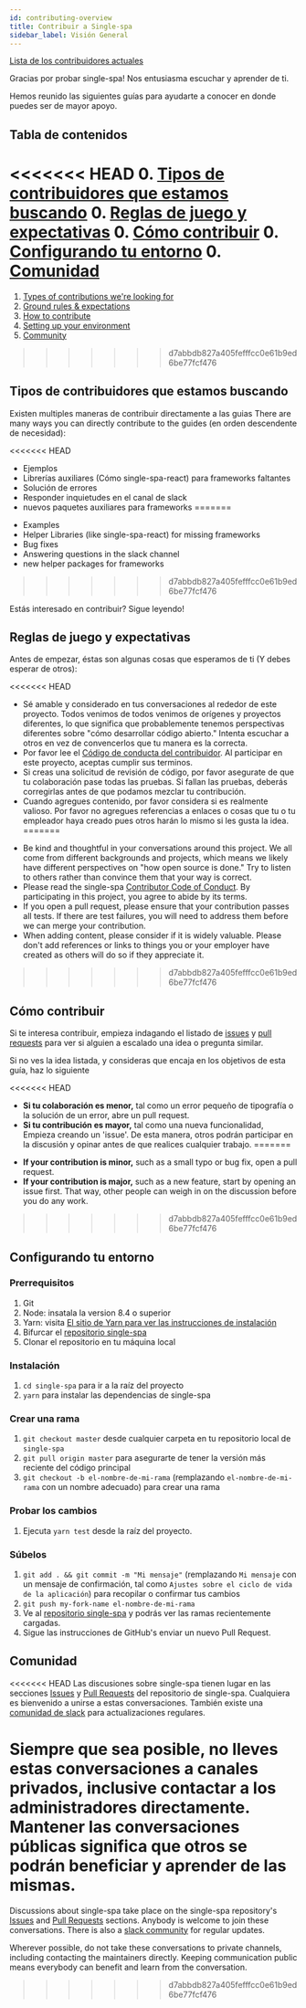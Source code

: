 ```yaml
---
id: contributing-overview
title: Contribuir a Single-spa
sidebar_label: Visión General
---
```


[Lista de los contribuidores actuales](/contributors)

Gracias por probar single-spa! Nos entusiasma escuchar y aprender de ti.

Hemos reunido las siguientes guías para ayudarte a conocer en donde puedes ser de mayor apoyo.

## Tabla de contenidos

<<<<<<< HEAD
0. [Tipos de contribuidores que estamos buscando](#tipos-de-contribuidores-que-estamos-buscando)
0. [Reglas de juego y expectativas](#reglas-de-juego-y-expectativas)
0. [Cómo contribuir](#cómo-contribuir)
0. [Configurando tu entorno](#configurando-tu-entorno)
0. [Comunidad](#comunidad)
=======
1. [Types of contributions we're looking for](#types-of-contributions-were-looking-for)
1. [Ground rules & expectations](#ground-rules-expectations)
1. [How to contribute](#how-to-contribute)
1. [Setting up your environment](#setting-up-your-environment)
1. [Community](#community)
>>>>>>> d7abbdb827a405fefffcc0e61b9ed6be77fcf476

## Tipos de contribuidores que estamos buscando

Existen multiples maneras de contribuir directamente a las guias 
There are many ways you can directly contribute to the guides (en orden descendente de necesidad):

<<<<<<< HEAD
* Ejemplos
* Librerías auxiliares (Cómo single-spa-react) para frameworks faltantes
* Solución de errores
* Responder inquietudes en el canal de slack
* nuevos paquetes auxiliares para frameworks
=======
- Examples
- Helper Libraries (like single-spa-react) for missing frameworks
- Bug fixes
- Answering questions in the slack channel
- new helper packages for frameworks
>>>>>>> d7abbdb827a405fefffcc0e61b9ed6be77fcf476

Estás interesado en contribuir? Sigue leyendo!

## Reglas de juego y expectativas

Antes de empezar, éstas son algunas cosas que esperamos de ti (Y debes esperar de otros):

<<<<<<< HEAD
* Sé amable y considerado en tus conversaciones al rededor de este proyecto. Todos venimos de todos venimos de orígenes y proyectos diferentes, lo que significa que probablemente tenemos perspectivas diferentes sobre "cómo desarrollar código abierto." Intenta escuchar a otros en vez de convencerlos que tu manera es la correcta.
* Por favor lee el [Código de conducta del contribuidor](/docs/code-of-conduct/). Al participar en este proyecto, aceptas cumplir sus terminos.
* Si creas una solicitud de revisión de código, por favor asegurate de que tu colaboración pase todas las pruebas. Si fallan las pruebas, deberás corregirlas antes de que podamos mezclar tu contribución.
* Cuando agregues contenido, por favor considera si es realmente valioso. Por favor no agregues referencias a enlaces o cosas que tu o tu empleador haya creado pues otros harán lo mismo si les gusta la idea.
=======
- Be kind and thoughtful in your conversations around this project. We all come from different backgrounds and projects, which means we likely have different perspectives on "how open source is done." Try to listen to others rather than convince them that your way is correct.
- Please read the single-spa [Contributor Code of Conduct](/docs/code-of-conduct/). By participating in this project, you agree to abide by its terms.
- If you open a pull request, please ensure that your contribution passes all tests. If there are test failures, you will need to address them before we can merge your contribution.
- When adding content, please consider if it is widely valuable. Please don't add references or links to things you or your employer have created as others will do so if they appreciate it.
>>>>>>> d7abbdb827a405fefffcc0e61b9ed6be77fcf476

## Cómo contribuir

Si te interesa contribuir, empieza indagando el listado de [issues](https://github.com/single-spa/single-spa/issues) y [pull requests](https://github.com/single-spa/single-spa/pulls) para ver si alguien a escalado una idea o pregunta similar.

Si no ves la idea listada, y consideras que encaja en los objetivos de esta guía, haz lo siguiente

<<<<<<< HEAD
* **Si tu colaboración es menor,** tal como un error pequeño de tipografía o la solución de un error, abre un pull request.
* **Si tu contribución es mayor,** tal como una nueva funcionalidad, Empieza creando un 'issue'. De esta manera, otros podrán  participar en la discusión y opinar antes de que realices cualquier trabajo.
=======
- **If your contribution is minor,** such as a small typo or bug fix, open a pull request.
- **If your contribution is major,** such as a new feature, start by opening an issue first. That way, other people can weigh in on the discussion before you do any work.
>>>>>>> d7abbdb827a405fefffcc0e61b9ed6be77fcf476

## Configurando tu entorno

### Prerrequisitos

1. Git
1. Node: insatala la version 8.4 o superior
1. Yarn: visita [El sitio de Yarn para ver las instrucciones de instalación](https://yarnpkg.com/lang/en/docs/install/)
1. Bifurcar el [repositorio single-spa](https://github.com/single-spa/single-spa)
1. Clonar el repositorio en tu máquina local

### Instalación

1. `cd single-spa` para ir a la raíz del proyecto
1. `yarn` para instalar las dependencias de single-spa

### Crear una rama

1. `git checkout master` desde cualquier carpeta en tu repositorio local de `single-spa` 
1. `git pull origin master` para asegurarte de tener la versión más reciente del código principal
1. `git checkout -b el-nombre-de-mi-rama` (remplazando `el-nombre-de-mi-rama` con un nombre adecuado) para crear una rama

### Probar los cambios

1. Ejecuta `yarn test` desde la raíz del proyecto.

### Súbelos

1. `git add . && git commit -m "Mi mensaje"` (remplazando `Mi mensaje` con un mensaje de confirmación, tal como `Ajustes sobre el ciclo de vida de la aplicación`) para recopilar o confirmar tus cambios
1. `git push my-fork-name el-nombre-de-mi-rama`
1. Ve al [repositorio single-spa](https://github.com/single-spa/single-spa) y podrás ver las ramas recientemente cargadas.
1. Sigue las instrucciones de GitHub's enviar un nuevo Pull Request.

## Comunidad

<<<<<<< HEAD
Las discusiones sobre single-spa tienen lugar en las secciones [Issues](https://github.com/single-spa/single-spa/issues) y [Pull Requests](https://github.com/single-spa/single-spa/pulls) del repositorio de single-spa. Cualquiera es bienvenido a unirse a estas conversaciones. También existe una [comunidad de slack](https://join.slack.com/t/single-spa/shared_invite/enQtODAwNTIyMzc4OTE1LWUxMTUwY2M1MTY0ZGMzOTUzMGNkMzI1NzRiYzYwOWM1MTEzZDM1NDAyNWM3ZmViOTAzZThkMDcwMWZmNTFmMWQ) para actualizaciones regulares.

Siempre que sea posible, no lleves estas conversaciones a canales privados, inclusive contactar a los administradores directamente. Mantener las conversaciones públicas significa que otros se podrán beneficiar y aprender de las mismas.
=======
Discussions about single-spa take place on the single-spa repository's [Issues](https://github.com/single-spa/single-spa/issues) and [Pull Requests](https://github.com/single-spa/single-spa/pulls) sections. Anybody is welcome to join these conversations. There is also a [slack community](https://join.slack.com/t/single-spa/shared_invite/zt-l2iljnpv-pW_o92mMpMR8RWfIOI6pTQ) for regular updates.

Wherever possible, do not take these conversations to private channels, including contacting the maintainers directly. Keeping communication public means everybody can benefit and learn from the conversation.
>>>>>>> d7abbdb827a405fefffcc0e61b9ed6be77fcf476
